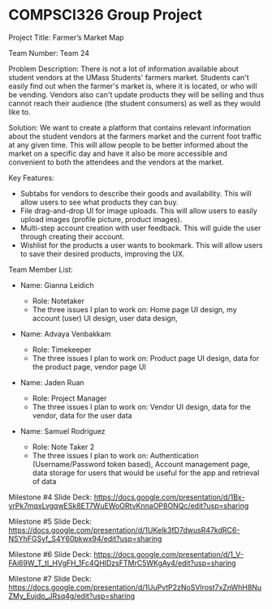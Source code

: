 # COMPSCI326 Group Project

Project Title: Farmer’s Market Map

Team Number: Team 24

Problem Description: There is not a lot of information available about student vendors at the UMass Students' farmers market. Students can't easily find out when the farmer's market is, where it is located, or who will be vending. Vendors also can't update products they will be selling and thus cannot reach their audience (the student consumers) as well as they would like to.  

Solution: We want to create a platform that contains relevant information about the student vendors at the farmers market and the current foot traffic at any given time. This will allow people to be better informed about the market on a specific day and have it also be more accessible and convenient to both the attendees and the vendors at the market.


Key Features:
- Subtabs for vendors to describe their goods and availability. This will allow users to see what products they can buy.
- File drag-and-drop UI for image uploads. This will allow users to easily upload images (profile picture, product images).
- Multi-step account creation with user feedback. This will guide the user through creating their account.
- Wishlist for the products a user wants to bookmark. This will allow users to save their desired products, improving the UX.

Team Member List:

- Name: Gianna Leidich
  - Role: Notetaker
  - The three issues I plan to work on: Home page UI design, my account (user) UI design, user data design, 


- Name: Advaya Venbakkam
  - Role: Timekeeper
  - The three issues I plan to work on: Product page UI design, data for the product page, vendor page UI
    
- Name: Jaden Ruan
  - Role: Project Manager
  - The three issues I plan to work on: Vendor UI design, data for the vendor, data for the user data
    
 
- Name: Samuel Rodriguez
  - Role: Note Taker 2
  - The three issues I plan to work on: Authentication (Username/Password token based), Account management page, data storage for users that would be useful for the app and retrieval of data
 
Milestone #4 Slide Deck: https://docs.google.com/presentation/d/1Bx-yrPk7mqxLvgqwESk8ET7WuEWoORtvKnnaOP8ONQc/edit?usp=sharing 

Milestone #5 Slide Deck: https://docs.google.com/presentation/d/1UKelk3fD7dwusR47kdRC6-NSYhFGSyf_S4Y60bkwx94/edit?usp=sharing

Milestone #6 Slide Deck: https://docs.google.com/presentation/d/1_V-FAi69W_T_tl_HVgFH_1Fc4QHlDzsFTMrC5WKgAy4/edit?usp=sharing

Milestone #7 Slide Deck: https://docs.google.com/presentation/d/1UuPvtP2zNoSVIrost7xZnWhH8NuZMy_Eujdo_JRsq4g/edit?usp=sharing
